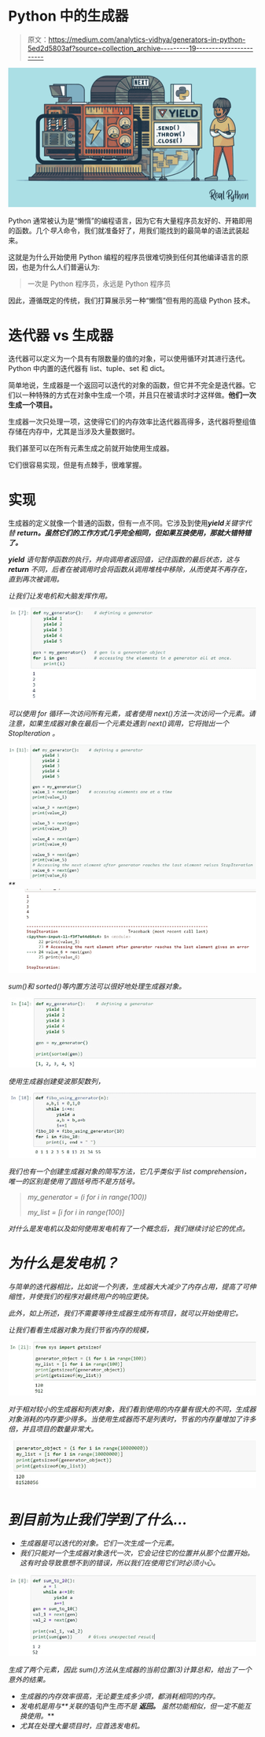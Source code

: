 # Python 中的生成器

> 原文：<https://medium.com/analytics-vidhya/generators-in-python-5ed2d5803af?source=collection_archive---------19----------------------->

![](img/085f37ffde3f10686f74697213ab5ec4.png)

Python 通常被认为是“懒惰”的编程语言，因为它有大量程序员友好的、开箱即用的函数。几个*导入*命令，我们就准备好了，用我们能找到的最简单的语法武装起来。

这就是为什么开始使用 Python 编程的程序员很难切换到任何其他编译语言的原因，也是为什么人们普遍认为:

> 一次是 Python 程序员，永远是 Python 程序员

因此，遵循既定的传统，我们打算展示另一种“懒惰”但有用的高级 Python 技术。

# **迭代器 vs 生成器**

迭代器可以定义为一个具有有限数量的值的对象，可以使用循环对其进行迭代。Python 中内置的迭代器有 list、tuple、set 和 dict。

简单地说，生成器是一个返回可以迭代的对象的函数，但它并不完全是迭代器。它们以一种特殊的方式在对象中生成一个项，并且只在被请求时才这样做。**他们一次生成一个项目。**

生成器一次只处理一项，这使得它们的内存效率比迭代器高得多，迭代器将整组值存储在内存中，尤其是当涉及大量数据时。

我们甚至可以在所有元素生成之前就开始使用生成器。

它们很容易实现，但是有点棘手，很难掌握。

# **实现**

生成器的定义就像一个普通的函数，但有一点不同。它涉及到使用***yield****关键字代替 ***return。虽然它们的工作方式几乎完全相同，但如果互换使用，那就大错特错了。****

****yield*** 语句暂停函数的执行，并向调用者返回值，记住函数的最后状态，这与 ***return*** 不同，后者在被调用时会将函数从调用堆栈中移除，从而使其不再存在，直到再次被调用。*

*让我们让发电机和大脑发挥作用。*

*![](img/183cc40035353cd68304126c06d4dd9e.png)*

*可以使用 for 循环一次访问所有元素，或者使用 next()方法一次访问一个元素。请注意，如果生成器对象在最后一个元素处遇到 next()调用，它将抛出一个 *StopIteration* 。*

*![](img/4a4b03a4eb2d20f37560c1ca62c6312a.png)**![](img/931906ac94325e8dfa65c4229df59e53.png)*

*sum()和 sorted()等内置方法可以很好地处理生成器对象。*

*![](img/b2cf34f1ad5b0c132330997d791cc7bb.png)*

*使用生成器创建斐波那契数列，*

*![](img/3c1fdfc34068cb7709b99125c6c0bd2d.png)*

*我们也有一个创建生成器对象的简写方法，它几乎类似于 list comprehension，唯一的区别是使用了圆括号而不是方括号。*

> *my_generator = (i for i in range(100))*
> 
> *my_list = [i for i in range(100)]*

*对什么是发电机以及如何使用发电机有了一个概念后，我们继续讨论它的优点。*

# ***为什么是发电机？***

*与简单的迭代器相比，比如说一个列表，生成器大大减少了内存占用，提高了可伸缩性，并使我们的程序对最终用户的响应更快。*

*此外，如上所述，我们不需要等待生成器生成所有项目，就可以开始使用它。*

*让我们看看生成器对象为我们节省内存的规模，*

*![](img/d97cddbcd64e39beaa93200bb7752f93.png)*

*对于相对较小的生成器和列表对象，我们看到使用的内存量有很大的不同，生成器对象消耗的内存要少得多。当使用生成器而不是列表时，节省的内存量增加了许多倍，并且项目的数量非常大。*

*![](img/8d03c41944da689739aa7071fd3ea3fc.png)*

# ***到目前为止我们学到了什么…***

*   *生成器是可以迭代的对象。它们一次生成一个元素。*
*   *我们只能对一个生成器对象迭代一次，它会记住它的位置并从那个位置开始。这有时会导致意想不到的错误，所以我们在使用它们时必须小心。*

*![](img/1ceca565e7505cc59d8b3954eb110922.png)*

*生成了两个元素，因此 sum()方法从生成器的当前位置(3)计算总和，给出了一个意外的结果。*

*   *生成器的内存效率很高，无论要生成多少项，都消耗相同的内存。*
*   *发电机是用与**关联的*语句产生*而不是 ***返回。*** 虽然功能相似，但一定不能互换使用。***
*   *尤其在处理大量项目时，应首选发电机。*